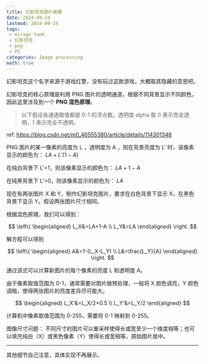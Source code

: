 ```yaml
---
title: 幻影坦克图片原理
date: 2024-09-24
lastmod: 2024-09-24
tags:
 - mirage tank
 - 幻影坦克
 - png
 - PS
categories: Image processing
math: true
---
```


幻影坦克这个名字来源于游戏红警，没有玩过这款游戏，大概取其隐藏的意思吧。

幻影坦克的核心原理是利用 PNG 图片的透明通道，根据不同背景显示不同颜色，
因此这里涉及到一个 **PNG 混色原理**。

> 以下假设各通道取值都是 0-1 的浮点数。透明度 alpha 取 0 表示完全透明，1 表示完全不透明。

ref: <https://blog.csdn.net/m0_46555380/article/details/114301348>

PNG 图片的某一像素的亮度为 L ，透明度为 A ，则在背景亮度为 L' 时，该像素显示的颜色为：
$LA+L'(1-A)$

在纯白背景下 L'=1，则该像素显示的颜色为：
$LA+1-A$

在纯黑背景下 L'=0，则该像素显示的颜色为：
$LA$

现在有两张图片 X 和 Y，制作幻影坦克图片，要求在白色背景下显示 X，在黑色背景下显示 Y。假设两张图片尺寸相同。

根据混色原理，我们可以得到：

$$
\left\{
\begin{aligned}
    L_X&=LA+1-A \\
    L_Y&=LA
\end{aligned}
\right.
$$

解方程可以得到

$$
\left\{
\begin{aligned}
    A&=1-(L_X-L_Y) \\
    L&=\frac{L_Y}{A}
\end{aligned}
\right.
$$

通过该式可以计算新图片的每个像素的亮度 L 和透明度 A。

由于像素取值范围为 0-1，通常需要对图片做预处理，一般将
X 颜色调亮，Y 颜色调暗，使得两张图片的亮度差异尽可能大。

$$
\begin{aligned}
L_X'&=L_X/2+0.5 \\
L_Y'&=L_Y/2
\end{aligned}
$$

计算机中像素取值范围为 0-255，需要将 0-1 映射到 0-255。

图像尺寸问题：
不同尺寸的图片可以重采样使得长或宽至少一个维度相等；也可以填充纯白（X）或黑色像素（Y）使得长或宽相等，原始图片居中。

---

其他细节自己注意，具体实现不再展示。
